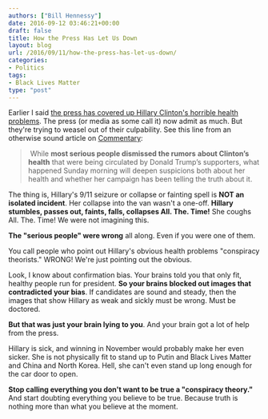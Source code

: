 ```yaml
---
authors: ["Bill Hennessy"]
date: 2016-09-12 03:46:21+00:00
draft: false
title: How the Press Has Let Us Down
layout: blog
url: /2016/09/11/how-the-press-has-let-us-down/
categories:
- Politics
tags:
- Black Lives Matter
type: "post"
---
```


Earlier I said [the press has covered up Hillary Clinton's horrible health problems](https://hennessysview.com/2016/09/11/suddenly-you-feel-sorry-for-hillary/). The press (or media as some call it) now admit as much. But they're trying to weasel out of their culpability. See this line from an otherwise sound article on [Commentary](https://www.commentarymagazine.com/politics-ideas/campaigns-elections/a-conspiracy-theory-no-longer-health-hillary-clinton/):



>  While **most serious people dismissed the rumors** **about Clinton’s health** that were being circulated by Donald Trump’s supporters, what happened Sunday morning will deepen suspicions both about her health and whether her campaign has been telling the truth about it.



The thing is, Hillary's 9/11 seizure or collapse or fainting spell is **NOT an isolated incident**. Her collapse into the van wasn't a one-off. **Hillary stumbles, passes out, faints, falls, collapses All. The. Time!** She coughs All. The. Time! We were not imagining this.

**The "serious people" were wrong** all along. Even if you were one of them.

You call people who point out Hillary's obvious health problems "conspiracy theorists." WRONG! We're just pointing out the obvious.

Look, I know about confirmation bias. Your brains told you that only fit, healthy people run for president. **So your brains blocked out images that contradicted your bias**. If candidates are sound and steady, then the images that show Hillary as weak and sickly must be wrong. Must be doctored.

**But that was just your brain lying to you**. And your brain got a lot of help from the press.

Hillary is sick, and winning in November would probably make her even sicker. She is not physically fit to stand up to Putin and Black Lives Matter and China and North Korea. Hell, she can't even stand up long enough for the car door to open.

**Stop calling everything you don't want to be true a "conspiracy theory."** And start doubting everything you believe to be true. Because truth is nothing more than what you believe at the moment.
